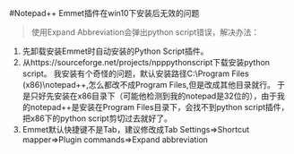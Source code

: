 #Notepad++ Emmet插件在win10下安装后无效的问题

> 使用Expand Abbreviation会弹出python script错误，解决办法：

1. 先卸载安装Emmet时自动安装的Python Script插件。
2. 从https://sourceforge.net/projects/npppythonscript下载安装python script。
我安装有个奇怪的问题，默认安装路径C:\Program Files (x86)\notepad++,怎么都改不成Program Files,但是改成其他目录就行。
于是只好先安装在x86目录下（可能他检测到我的notepad是32位的），由于我的notepad++是安装在Program Files目录下，会找不到python script插件，把x86下的python script剪切过去就好了。
3. Emmet默认快捷键不是Tab，建议修改成Tab
 Settings=>Shortcut mapper=>Plugin commands=>Expand abbreviation
